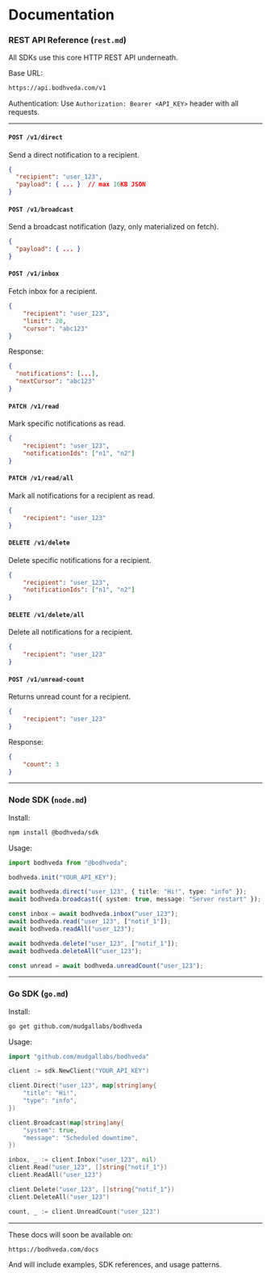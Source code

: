 # Documentation

### REST API Reference (`rest.md`)

All SDKs use this core HTTP REST API underneath.

Base URL:

```txt
https://api.bodhveda.com/v1
```

Authentication:
Use `Authorization: Bearer <API_KEY>` header with all requests.

---

#### `POST /v1/direct`

Send a direct notification to a recipient.

```json
{
  "recipient": "user_123",
  "payload": { ... }  // max 16KB JSON
}
```

#### `POST /v1/broadcast`

Send a broadcast notification (lazy, only materialized on fetch).

```json
{
  "payload": { ... }
}
```

#### `POST /v1/inbox`

Fetch inbox for a recipient.

```json
{
    "recipient": "user_123",
    "limit": 20,
    "cursor": "abc123"
}
```

Response:

```json
{
  "notifications": [...],
  "nextCursor": "abc123"
}
```

#### `PATCH /v1/read`

Mark specific notifications as read.

```json
{
    "recipient": "user_123",
    "notificationIds": ["n1", "n2"]
}
```

#### `PATCH /v1/read/all`

Mark all notifications for a recipient as read.

```json
{
    "recipient": "user_123"
}
```

#### `DELETE /v1/delete`

Delete specific notifications for a recipient.

```json
{
    "recipient": "user_123",
    "notificationIds": ["n1", "n2"]
}
```

#### `DELETE /v1/delete/all`

Delete all notifications for a recipient.

```json
{
    "recipient": "user_123"
}
```

#### `POST /v1/unread-count`

Returns unread count for a recipient.

```json
{
    "recipient": "user_123"
}
```

Response:

```json
{
    "count": 3
}
```

---

### Node SDK (`node.md`)

Install:

```bash
npm install @bodhveda/sdk
```

Usage:

```ts
import bodhveda from "@bodhveda";

bodhveda.init("YOUR_API_KEY");

await bodhveda.direct("user_123", { title: "Hi!", type: "info" });
await bodhveda.broadcast({ system: true, message: "Server restart" });

const inbox = await bodhveda.inbox("user_123");
await bodhveda.read("user_123", ["notif_1"]);
await bodhveda.readAll("user_123");

await bodhveda.delete("user_123", ["notif_1"]);
await bodhveda.deleteAll("user_123");

const unread = await bodhveda.unreadCount("user_123");
```

---

### Go SDK (`go.md`)

Install:

```bash
go get github.com/mudgallabs/bodhveda
```

Usage:

```go
import "github.com/mudgallabs/bodhveda"

client := sdk.NewClient("YOUR_API_KEY")

client.Direct("user_123", map[string]any{
    "title": "Hi!",
    "type": "info",
})

client.Broadcast(map[string]any{
    "system": true,
    "message": "Scheduled downtime",
})

inbox, _ := client.Inbox("user_123", nil)
client.Read("user_123", []string{"notif_1"})
client.ReadAll("user_123")

client.Delete("user_123", []string{"notif_1"})
client.DeleteAll("user_123")

count, _ := client.UnreadCount("user_123")
```

---

These docs will soon be available on:

```txt
https://bodhveda.com/docs
```

And will include examples, SDK references, and usage patterns.
